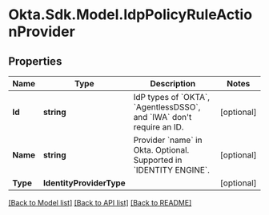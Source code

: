# Okta.Sdk.Model.IdpPolicyRuleActionProvider

## Properties

Name | Type | Description | Notes
------------ | ------------- | ------------- | -------------
**Id** | **string** | IdP types of &#x60;OKTA&#x60;, &#x60;AgentlessDSSO&#x60;, and &#x60;IWA&#x60; don&#39;t require an ID. | [optional] 
**Name** | **string** | Provider &#x60;name&#x60; in Okta. Optional. Supported in &#x60;IDENTITY ENGINE&#x60;. | [optional] 
**Type** | **IdentityProviderType** |  | [optional] 

[[Back to Model list]](../README.md#documentation-for-models) [[Back to API list]](../README.md#documentation-for-api-endpoints) [[Back to README]](../README.md)

